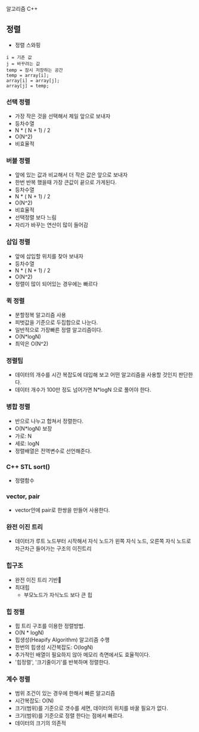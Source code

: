 알고리즘 C++

## 정렬
- 정렬 스와핑
```
i = 기존 값
j = 바꾸려는 값
temp = 잠시 저장하는 공간
temp = array[i];
array[i] = array[j];
array[j] = temp;
```

### 선택 정렬
- 가장 작은 것을 선택해서 제일 앞으로 보내자
- 등차수열
- N * ( N + 1) / 2
- O(N^2)
- 비효율적

### 버블 정렬
- 앞에 있는 값과 비교해서 더 작은 값은 앞으로 보내자
- 한번 반복 했을때 가장 큰값이 끝으로 가게된다.
- 등차수열
- N * ( N + 1) / 2
- O(N^2)
- 비효율적
- 선택정렬 보다 느림  
- 자리가 바꾸는 연산이 많이 들어감

### 삽입 정렬
- 앞에 삽입할 위치를 찾아 보내자
- 등차수열
- N * ( N + 1) / 2
- O(N^2)
- 정렬이 많이 되어있는 경우에는 빠르다

### 퀵 정렬
- 분할정복 알고리즘 사용
- 피벗값을 기준으로 두집합으로 나눈다.
- 일반적으로 가장빠른 정렬 알고리즘이다.
- O(N*logN)
- 최악은 O(N^2)

### 정렬팁
- 데이터의 개수를 시간 복잡도에 대입해 보고 어떤 알고리즘을 사용할 것인지 판단한다.
- 데이터 개수가 100만 정도 넘어가면 N*logN 으로 풀어야 한다.


### 병합 정렬
- 반으로 나누고 합쳐서 정렬한다.
- O(N*logN) 보장
- 가로: N
- 세로: logN
- 정렬배열은 전역변수로 선언해준다.

### C++ STL sort()
- 정렬함수

### vector, pair
- vector안에 pair로 한쌍을 만들어 사용한다.

### 완전 이진 트리
- 데이터가 루트 노드부터 시작해서 자식 노드가 
  왼쪽 자식 노드, 오른쪽 자식 노드로 차근차근 들어가는 구조의 이진트리

### 힙구조
- 완전 이진 트리 기반
- 최대힙
  - 부모노드가 자식노드 보다 큰 힙

### 힙 정렬
- 힙 트리 구조를 이용한 정렬방법.
- O(N * logN)
- 힙생성(Heapify Algorithm) 알고리즘 수행
- 한번의 힙생성 시간복잡도: O(logN)
- 추가적인 배열이 필요하지 않아 메모리 측면에서도 효율적이다.
- '힙정렬', '크기줄이기'를 반복하며 정렬한다.

### 계수 정렬
- 범위 조건이 있는 경우에 한해서 빠른 알고리즘
- 시간복잡도: O(N)
- 크기(범위)를 기준으로 갯수를 세면, 데이터의 위치를 바꿀 필요가 없다.
- 크기(범위)를 기준으로 정렬 한다는 점에서 빠르다.
- 데이터의 크기의 의존적


